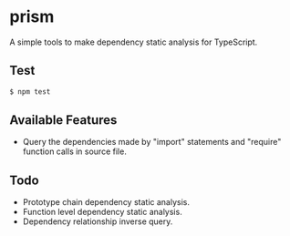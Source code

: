 # prism

A simple tools to make dependency static analysis for TypeScript.

## Test

```bash
$ npm test
```

## Available Features

* Query the dependencies made by "import" statements and "require" function calls in source file.

## Todo

* Prototype chain dependency static analysis.
* Function level dependency static analysis.
* Dependency relationship inverse query.
